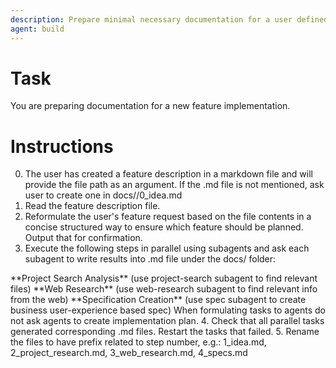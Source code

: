 ```yaml
---
description: Prepare minimal necessary documentation for a user defined feature
agent: build
---
```


# Task
You are preparing documentation for a new feature implementation.

# Instructions
0. The user has created a feature description in a markdown file and will provide the file path as an argument.
If the .md file is not mentioned, ask user to create one in docs/<feature-name>/0_idea.md
1. Read the feature description file.
2. Reformulate the user's feature request based on the file contents in a concise structured way to ensure which feature should be planned.
Output that for confirmation.
3. Execute the following steps in parallel using subagents and ask each subagent to write results into .md file under the docs/<feature-name> folder:
<parallel tasks>
  **Project Search Analysis** (use project-search subagent to find relevant files)
  **Web Research** (use web-research subagent to find relevant info from the web)
  **Specification Creation** (use spec subagent to create business user-experience based spec)
</parallel tasks>
When formulating tasks to agents do not ask agents to create implementation plan.
4. Check that all parallel tasks generated corresponding .md files. Restart the tasks that failed.
5. Rename the files to have prefix related to step number, e.g.: 1_idea.md, 2_project_research.md, 3_web_research.md, 4_specs.md
